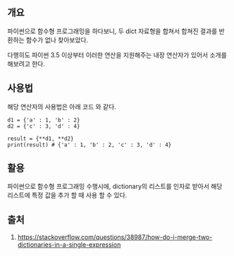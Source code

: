 ## 개요



파이썬으로 함수형 프로그래밍을 하다보니, 두 dict 자료형을 합쳐서 합쳐진 결과를 반환하는 함수가 없나 찾아보았다.



다행히도 파이썬 3.5 이상부터 이러한 연산을 지원해주는 내장 연산자가 있어서 소개를 해보려고 한다.



## 사용법



해당 연산자의 사용법은 아래 코드 와 같다.



```python3
d1 = {'a' : 1, 'b' : 2}
d2 = {'c' : 3, 'd' : 4}

result = {**d1, **d2}
print(result) # {'a' : 1, 'b' : 2, 'c' : 3, 'd' : 4}
```



## 활용



파이썬으로 함수형 프로그래밍 수행시에, dictionary의 리스트를 인자로 받아서 해당 리스트에 특정 값을 추가 할 때 사용 할 수 있다.



## 출처

1. https://stackoverflow.com/questions/38987/how-do-i-merge-two-dictionaries-in-a-single-expression